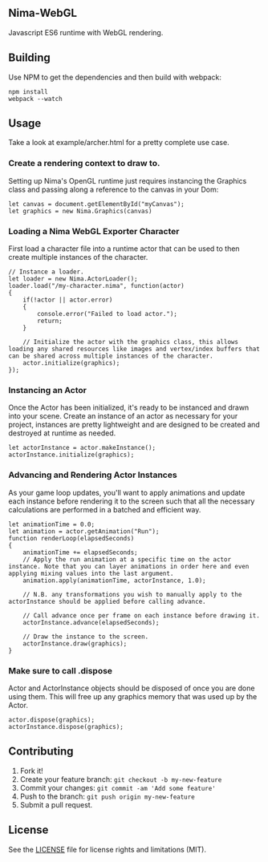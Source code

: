 ## Nima-WebGL
Javascript ES6 runtime with WebGL rendering.

## Building
Use NPM to get the dependencies and then build with webpack:

```
npm install
webpack --watch
```

## Usage
Take a look at example/archer.html for a pretty complete use case.

### Create a rendering context to draw to.
Setting up Nima's OpenGL runtime just requires instancing the Graphics class and passing along a reference to the canvas in your Dom:

```
let canvas = document.getElementById("myCanvas");
let graphics = new Nima.Graphics(canvas)
```
### Loading a Nima WebGL Exporter Character
First load a character file into a runtime actor that can be used to then create multiple instances of the character.

```
// Instance a loader.
let loader = new Nima.ActorLoader();
loader.load("/my-character.nima", function(actor)  
{
	if(!actor || actor.error)  
	{
		console.error("Failed to load actor.");  
		return;
	}
	
	// Initialize the actor with the graphics class, this allows loading any shared resources like images and vertex/index buffers that can be shared across multiple instances of the character.
	actor.initialize(graphics);
});
```
	
### Instancing an Actor
Once the Actor has been initialized, it's ready to be instanced and drawn into your scene. Create an instance of an actor as necessary for your project, instances are pretty lightweight and are designed to be created and destroyed at runtime as needed.

```
let actorInstance = actor.makeInstance();
actorInstance.initialize(graphics);
```

### Advancing and Rendering Actor Instances
As your game loop updates, you'll want to apply animations and update each instance before rendering it to the screen such that all the necessary calculations are performed in a batched and efficient way.

```
let animationTime = 0.0;
let animation = actor.getAnimation("Run");
function renderLoop(elapsedSeconds)
{
	animationTime += elapsedSeconds;	
	// Apply the run animation at a specific time on the actor instance. Note that you can layer animations in order here and even applying mixing values into the last argument.
	animation.apply(animationTime, actorInstance, 1.0);
	
	// N.B. any transformations you wish to manually apply to the actorInstance should be applied before calling advance.
	
	// Call advance once per frame on each instance before drawing it.
	actorInstance.advance(elapsedSeconds);
	
	// Draw the instance to the screen.
	actorInstance.draw(graphics);
}
```


### Make sure to call .dispose
Actor and ActorInstance objects should be disposed of once you are done using them. This will free up any graphics memory that was used up by the Actor.

```
actor.dispose(graphics);
actorInstance.dispose(graphics);
```


## Contributing
1. Fork it!
2. Create your feature branch: `git checkout -b my-new-feature`
3. Commit your changes: `git commit -am 'Add some feature'`
4. Push to the branch: `git push origin my-new-feature`
5. Submit a pull request.

## License
See the [LICENSE](LICENSE) file for license rights and limitations (MIT).
